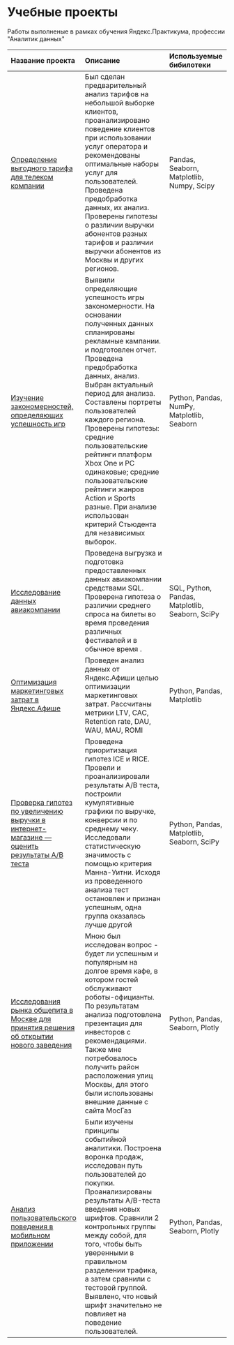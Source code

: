 # Учебные проекты 
Работы выполненые в рамках обучения Яндекс.Практикума, профессии "Аналитик данных"

| Название проекта | Описание | Используемые бибилотеки |
| :-------------------- | :--------------------- |:---------------------------|
| [Определение выгодного тарифа для телеком компании](https://github.com/lyutsiyaa/projects/tree/main/Определение%20выгодного%20тарифа%20для%20телеком%20компании)| Был сделан предварительный анализ тарифов на небольшой выборке клиентов, проанализировано поведение клиентов при использовании услуг оператора и рекомендованы оптимальные наборы услуг для пользователей. Проведена предобработка данных, их анализ. Проверены гипотезы о различии выручки абонентов разных тарифов и различии выручки абонентов из Москвы и других регионов. | Pandas, Seaborn, Matplotlib, Numpy, Scipy |
| [Изучение закономерностей, определяющих успешность игр](https://github.com/lyutsiyaa/projects/tree/main/Изучение%20закономерностей%2C%20определяющих%20успешность%20игр)| Выявили определяющие успешность игры закономерности. На основании полученных данных спланированы рекламные кампании. и подготовлен отчет. Проведена предобработка данных, анализ. Выбран актуальный период для анализа. Составлены портреты пользователей каждого региона. Проверены гипотезы: средние пользовательские рейтинги платформ Xbox One и PC одинаковые; средние пользовательские рейтинги жанров Action и Sports разные. При анализе использован критерий Стьюдента для независимых выборок. | Python, Pandas, NumPy, Matplotlib, Seaborn |
| [Исследование данных авиакомпании](https://github.com/lyutsiyaa/projects/tree/main/Исследование%20данных%20авиакомпании) | Проведена выгрузка и подготовка предоставленных данных авиакомпании средствами SQL. Проверена гипотеза о различии среднего спроса на билеты во время проведения различных фестивалей и в обычное время . | SQL, Python, Pandas, Matplotlib, Seaborn, SciPy |
| [Оптимизация маркетинговых затрат в Яндекс.Афише ](https://github.com/lyutsiyaa/projects/tree/main/Оптимизация%20маркетинговых%20затрат%20в%20Яндекс.Афише)| Проведен анализ данных от Яндекс.Афиши целью оптимизации маркетинговых затрат. Рассчитаны метрики LTV, CAC, Retention rate, DAU, WAU, MAU, ROMI | Python, Pandas, Matplotlib|
|[Проверка гипотез по увеличению выручки в интернет-магазине — оценить результаты A/B теста](https://github.com/lyutsiyaa/projects/tree/main/Проверка%20гипотез%20по%20увеличению%20выручки%20в%20интернет-магазине%20—%20оценить%20результаты%20AB%20теста)  | Проведена приоритизация гипотез ICE и RICE. Провели и проанализировали результаты A/B теста, построили кумулятивные графики по выручке, конверсии и по среднему чеку. Исследовали статистическую значимость с помощью критерия Манна-Уитни. Исходя из проведенного анализа тест остановлен и признан успешным, одна группа оказалась лучше другой| Python, Pandas, Matplotlib, Seaborn, SciPy |
| [Исследования рынка общепита в Москве для принятия решения об открытии нового заведения](https://github.com/lyutsiyaa/projects/tree/main/Исследования%20рынка%20общепита%20в%20Москве%20для%20принятия%20решения%20об%20открытии%20нового%20заведения)  | Мною был исследован вопрос - будет ли успешным и популярным на долгое время кафе, в котором гостей обслуживают роботы-официанты. По результатам анализа подготовлена презентация для инвесторов с рекомендациями. Также мне потребовалось получить район расположения улиц Москвы, для этого были использованы внешние данные с сайта МосГаз | Python, Pandas, Seaborn, Plotly |
| [Анализ пользовательского поведения в мобильном приложении](https://github.com/lyutsiyaa/projects/tree/main/Анализ%20пользовательского%20поведения%20в%20мобильном%20приложении)  | Были изучены принципы событийной аналитики. Построена воронка продаж, исследован путь пользователей до покупки. Проанализированы результаты A/B-теста введения новых шрифтов. Сравнили 2 контрольных группы между собой, для того, чтобы быть уверенными в правильном разделении трафика, а затем сравнили с тестовой группой. Выявлено, что новый шрифт значительно не повлияет на поведение пользователей. | Python, Pandas, Seaborn, Plotly |